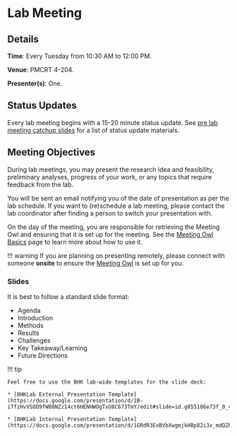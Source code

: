 # Lab Meeting

## Details

**Time**: Every Tuesday from 10:30 AM to 12:00 PM.

**Venue**: PMCRT 4-204.

**Presenter(s)**: One.

## Status Updates

Every lab meeting begins with a 15-20 minute status update. See [pre lab meeting catchup slides](https://docs.google.com/presentation/d/1Gk5uMTpn8XCMvXmoP8AWjW3x-QM0mHfPB1BfteBfqK8/edit#slide=id.g2684830fade_0_0) for a list of status update materials.

## Meeting Objectives

During lab meetings, you may present the research idea and feasibility, preliminary analyses, progress of your work, or any topics that require feedback from the lab.

You will be sent an email notifying you of the date of presentation as per the lab schedule. If you want to (re)schedule a lab meeting, please contact the lab coordinator after finding a person to switch your presentation with.

On the day of the meeting, you are responsible for retrieving the Meeting Owl and ensuring that it is set up for the meeting. See the [Meeting Owl Basics](owl_basics.md) page to learn more about how to use it.

!!! warning
    If you are planning on presenting remotely, please connect with someone **onsite** to ensure the [Meeting Owl](owl_basics.md) is set up for you. 

### Slides

It is best to follow a standard slide format:

* Agenda
* Introduction
* Methods
* Results
* Challenges
* Key Takeaway/Learning
* Future Directions

!!! tip

    Feel free to use the BHK lab-wide templates for the slide deck:

    * [BHKLab External Presentation Template](https://docs.google.com/presentation/d/1B-iTfzHvVSOD9fW80NZz14ct6HENHWOgTxU8C673TmY/edit#slide=id.g855186e73f_0_44)

    * [BHKLab Internal Presentation Template](https://docs.google.com/presentation/d/1GRdR3ExBVbXwgmjkHBp82i3x_mdQZPzJNHsEz1LiYWk/edit#slide=id.p)
